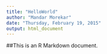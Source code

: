 ```yaml
---
title: "HelloWorld"
author: "Mandar Morekar"
date: "Thursday, February 19, 2015"
output: html_document
---
```


##This is an R Markdown document.